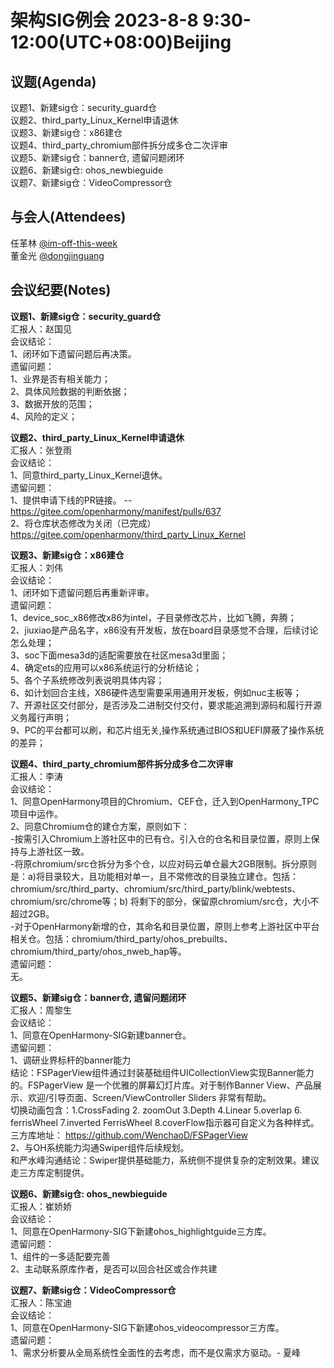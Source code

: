 # 架构SIG例会 2023-8-8 9:30-12:00(UTC+08:00)Beijing

## 议题(Agenda)

议题1、新建sig仓：security_guard仓  
议题2、third_party_Linux_Kernel申请退休  
议题3、新建sig仓：x86建仓  
议题4、third_party_chromium部件拆分成多仓二次评审  
议题5、新建sig仓：banner仓, 遗留问题闭环  
议题6、新建sig仓: ohos_newbieguide  
议题7、新建sig仓：VideoCompressor仓  

## 与会人(Attendees)

任革林 [@im-off-this-week](https://gitee.com/im-off-this-week)  
董金光 [@dongjinguang](https://gitee.com/dongjinguang)  

## 会议纪要(Notes)

**议题1、新建sig仓：security_guard仓**  
汇报人：赵国见  
会议结论：  
1、闭环如下遗留问题后再决策。  
遗留问题：  
1、业界是否有相关能力；  
2、具体风险数据的判断依据；  
3、数据开放的范围；  
4、风险的定义；  

**议题2、third_party_Linux_Kernel申请退休**  
汇报人：张登雨  
会议结论：  
1、同意third_party_Linux_Kernel退休。  
遗留问题：  
1、提供申请下线的PR链接。 -- https://gitee.com/openharmony/manifest/pulls/637  
2、将仓库状态修改为关闭（已完成）  
https://gitee.com/openharmony/third_party_Linux_Kernel  

**议题3、新建sig仓：x86建仓**  
汇报人：刘伟  
会议结论：  
1、闭环如下遗留问题后再重新评审。  
遗留问题：  
1、device_soc_x86修改x86为intel，子目录修改芯片，比如飞腾，奔腾；  
2、jiuxiao是产品名字，x86没有开发板，放在board目录感觉不合理，后续讨论怎么处理；  
3、soc下面mesa3d的适配需要放在社区mesa3d里面；  
4、确定ets的应用可以x86系统运行的分析结论；  
5、各个子系统修改列表说明具体内容；  
6、如计划回合主线，X86硬件选型需要采用通用开发板，例如nuc主板等；  
7、开源社区交付部分，是否涉及二进制交付交付，要求能追溯到源码和履行开源义务履行声明；  
9、PC的平台都可以刷，和芯片组无关,操作系统通过BIOS和UEFI屏蔽了操作系统的差异；  

**议题4、third_party_chromium部件拆分成多仓二次评审**  
汇报人：李涛  
会议结论：  
1、同意OpenHarmony项目的Chromium、CEF仓，迁入到OpenHarmony_TPC项目中运作。  
2、同意Chromium仓的建仓方案，原则如下：  
-按需引入Chromium上游社区中的已有仓。引入仓的仓名和目录位置，原则上保持与上游社区一致。  
-将原chromium/src仓拆分为多个仓，以应对码云单仓最大2GB限制。拆分原则是：a)将目录较大，且功能相对单一，且不常修改的目录独立建仓。包括：chromium/src/third_party、chromium/src/third_party/blink/webtests、chromium/src/chrome等；b) 将剩下的部分，保留原chromium/src仓，大小不超过2GB。  
-对于OpenHarmony新增的仓，其命名和目录位置，原则上参考上游社区中平台相关仓。包括：chromium/third_party/ohos_prebuilts、chromium/third_party/ohos_nweb_hap等。  
遗留问题：  
无。  

**议题5、新建sig仓：banner仓, 遗留问题闭环**  
汇报人：周黎生  
会议结论：  
1、同意在OpenHarmony-SIG新建banner仓。  
遗留问题：  
1、调研业界标杆的banner能力  
结论：FSPagerView组件通过封装基础组件UICollectionView实现Banner能力的。FSPagerView 是一个优雅的屏幕幻灯片库。对于制作Banner View、产品展示、欢迎/引导页面、Screen/ViewController Sliders 非常有帮助。  
切换动画包含：1.CrossFading 2. zoomOut 3.Depth 4.Linear 5.overlap 6. ferrisWheel 7.inverted FerrisWheel 8.coverFlow指示器可自定义为各种样式。  
三方库地址： https://github.com/WenchaoD/FSPagerView  
2、与OH系统能力沟通Swiper组件后续规划。  
和严水峰沟通结论：Swiper提供基础能力，系统侧不提供复杂的定制效果。建议走三方库定制提供。  

**议题6、新建sig仓: ohos_newbieguide**  
汇报人：崔娇娇  
会议结论：  
1、同意在OpenHarmony-SIG下新建ohos_highlightguide三方库。  
遗留问题：  
1、组件的一多适配要完善  
2、主动联系原库作者，是否可以回合社区或合作共建  

**议题7、新建sig仓：VideoCompressor仓**  
汇报人：陈宝迪  
会议结论：  
1、同意在OpenHarmony-SIG下新建ohos_videocompressor三方库。  
遗留问题：  
1、需求分析要从全局系统性全面性的去考虑，而不是仅需求方驱动。- 夏峰  
